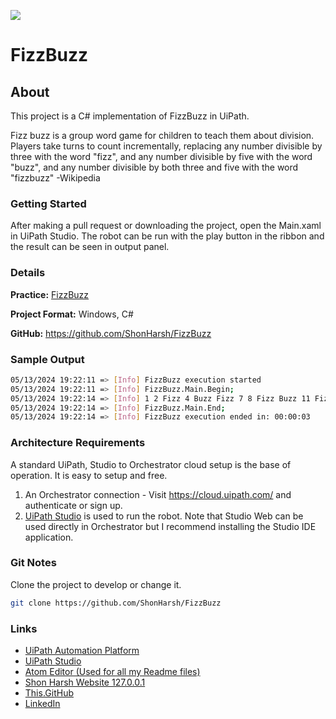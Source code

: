 ![](https://shonharsh.github.io/curriculum-vitae/images/uipath-logo.png)

#  FizzBuzz

## About

This project is a C# implementation of FizzBuzz in UiPath.

Fizz buzz is a group word game for children to teach them about division. Players take turns to count incrementally, replacing any number divisible by three with the word "fizz", and any number divisible by five with the word "buzz", and any number divisible by both three and five with the word "fizzbuzz" -Wikipedia

### Getting Started

After making a pull request or downloading the project, open the Main.xaml in UiPath Studio.  The robot can be run with the play button in the ribbon and the result can be seen in output panel.

### Details

**Practice:** [FizzBuzz](https://en.wikipedia.org/wiki/Fizz_buzz)

**Project Format:** Windows, C#

**GitHub:** https://github.com/ShonHarsh/FizzBuzz

### Sample Output

```sh
05/13/2024 19:22:11 => [Info] FizzBuzz execution started
05/13/2024 19:22:11 => [Info] FizzBuzz.Main.Begin;
05/13/2024 19:22:14 => [Info] 1 2 Fizz 4 Buzz Fizz 7 8 Fizz Buzz 11 Fizz 13 14 FizzBuzz 16 17 Fizz 19 Buzz
05/13/2024 19:22:14 => [Info] FizzBuzz.Main.End;
05/13/2024 19:22:14 => [Info] FizzBuzz execution ended in: 00:00:03
```

### Architecture Requirements

A standard UiPath, Studio to Orchestrator cloud setup is the base of operation.  It is easy to setup and free.
1. An Orchestrator connection - Visit https://cloud.uipath.com/ and authenticate or sign up.
2. [UiPath Studio](https://www.uipath.com/product/studio) is used to run the robot.  Note that Studio Web can be used directly in Orchestrator but I recommend installing the Studio IDE application.

### Git Notes

Clone the project to develop or change it.

```sh
git clone https://github.com/ShonHarsh/FizzBuzz
```

### Links
- [UiPath Automation Platform](https://www.uipath.com/)
- [UiPath Studio](https://www.uipath.com/product/studio)- [Atom Editor (Used for all my Readme files)](https://atom-editor.cc/)
- [Shon Harsh Website 127.0.0.1](https://shonharsh.github.io/curriculum-vitae/index.html)
- [This.GitHub](https://github.com/shonharsh)
- [LinkedIn](https://www.linkedin.com/in/shonharsh/)

